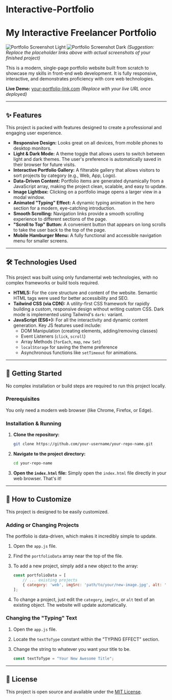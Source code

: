 # Interactive-Portfolio
# My Interactive Freelancer Portfolio

![Portfolio Screenshot Light](https://via.placeholder.com/800x450?text=Light+Mode+Screenshot)
![Portfolio Screenshot Dark](https://via.placeholder.com/800x450?text=Dark+Mode+Screenshot)
*(Suggestion: Replace the placeholder links above with actual screenshots of your finished project)*

This is a modern, single-page portfolio website built from scratch to showcase my skills in front-end web development. It is fully responsive, interactive, and demonstrates proficiency with core web technologies.

**Live Demo:** [your-portfolio-link.com](https://your-portfolio-link.com) *(Replace with your live URL once deployed)*

---

## ✨ Features

This project is packed with features designed to create a professional and engaging user experience.

*   **Responsive Design:** Looks great on all devices, from mobile phones to desktop monitors.
*   **Light & Dark Mode:** A theme toggle that allows users to switch between light and dark themes. The user's preference is automatically saved in their browser for future visits.
*   **Interactive Portfolio Gallery:** A filterable gallery that allows visitors to sort projects by category (e.g., Web, App, Logo).
*   **Data-Driven Content:** Portfolio items are generated dynamically from a JavaScript array, making the project clean, scalable, and easy to update.
*   **Image Lightbox:** Clicking on a portfolio image opens a larger view in a modal window.
*   **Animated "Typing" Effect:** A dynamic typing animation in the hero section for a modern, eye-catching introduction.
*   **Smooth Scrolling:** Navigation links provide a smooth scrolling experience to different sections of the page.
*   **"Scroll to Top" Button:** A convenient button that appears on long scrolls to take the user back to the top of the page.
*   **Mobile Hamburger Menu:** A fully functional and accessible navigation menu for smaller screens.

---

## 🛠️ Technologies Used

This project was built using only fundamental web technologies, with no complex frameworks or build tools required.

*   **HTML5:** For the core structure and content of the website. Semantic HTML tags were used for better accessibility and SEO.
*   **Tailwind CSS (via CDN):** A utility-first CSS framework for rapidly building a custom, responsive design without writing custom CSS. Dark mode is implemented using Tailwind's `dark:` variant.
*   **JavaScript (ES6+):** For all the interactivity and dynamic content generation. Key JS features used include:
    *   DOM Manipulation (creating elements, adding/removing classes)
    *   Event Listeners (`click`, `scroll`)
    *   Array Methods (`forEach`, `map`, `new Set`)
    *   `localStorage` for saving the theme preference
    *   Asynchronous functions like `setTimeout` for animations.

---

## 🚀 Getting Started

No complex installation or build steps are required to run this project locally.

### Prerequisites

You only need a modern web browser (like Chrome, Firefox, or Edge).

### Installation & Running

1.  **Clone the repository:**
    ```bash
    git clone https://github.com/your-username/your-repo-name.git
    ```

2.  **Navigate to the project directory:**
    ```bash
    cd your-repo-name
    ```

3.  **Open the `index.html` file:**
    Simply open the `index.html` file directly in your web browser. That's it!

---

## 🔧 How to Customize

This project is designed to be easily customized.

### Adding or Changing Projects

The portfolio is data-driven, which makes it incredibly simple to update.

1.  Open the `app.js` file.
2.  Find the `portfolioData` array near the top of the file.
3.  To add a new project, simply add a new object to the array:

    ```javascript
    const portfolioData = [
        // ... existing projects
        { category: 'web', imgSrc: 'path/to/your/new-image.jpg', alt: 'Description of New Project' },
    ];
    ```

4.  To change a project, just edit the `category`, `imgSrc`, or `alt` text of an existing object. The website will update automatically.

### Changing the "Typing" Text

1.  Open the `app.js` file.
2.  Locate the `textToType` constant within the "TYPING EFFECT" section.
3.  Change the string to whatever you want your title to be.

    ```javascript
    const textToType = "Your New Awesome Title";
    ```

---

## 📜 License

This project is open source and available under the [MIT License](LICENSE).
